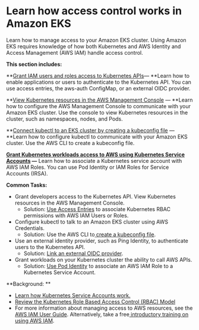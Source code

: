 # Learn how access control works in Amazon EKS<a name="cluster-auth"></a>

Learn how to manage access to your Amazon EKS cluster\. Using Amazon EKS requires knowledge of how both Kubernetes and AWS Identity and Access Management \(AWS IAM\) handle access control\. 

**This section includes:**

**[Grant IAM users and roles access to Kubernetes APIs](grant-k8s-access.md)— **Learn how to enable applications or users to authenticate to the Kubernetes API\. You can use access entries, the aws\-auth ConfigMap, or an external OIDC provider\. 

**[View Kubernetes resources in the AWS Management Console](view-kubernetes-resources.md) — **Learn how to configure the AWS Management Console to communicate with your Amazon EKS cluster\. Use the console to view Kubernetes resources in the cluster, such as namespaces, nodes, and Pods\.

**[Connect kubectl to an EKS cluster by creating a kubeconfig file](create-kubeconfig.md) — **Learn how to configure kubectl to communicate with your Amazon EKS cluster\. Use the AWS CLI to create a kubeconfig file\. 

**[Grant Kubernetes workloads access to AWS using Kubernetes Service Accounts](service-accounts.md) —** Learn how to associate a Kubernetes service account with AWS IAM Roles\. You can use Pod Identity or IAM Roles for Service Accounts \(IRSA\)\. 

**Common Tasks:**
+ Grant developers access to the Kubernetes API\. View Kubernetes resources in the AWS Management Console\. 
  + Solution: [Use Access Entries](access-entries.md) to associate Kubernetes RBAC permissions with AWS IAM Users or Roles\.
+ Configure kubectl to talk to an Amazon EKS cluster using AWS Credentials\. 
  + Solution: Use the AWS CLI to[ create a kubeconfig file](create-kubeconfig.md)\. 
+ Use an external identity provider, such as Ping Identity, to authenticate users to the Kubernetes API\.
  + Solution: [Link an external OIDC provider](authenticate-oidc-identity-provider.md)\.
+ Grant workloads on your Kubernetes cluster the ability to call AWS APIs\. 
  + Solution: [Use Pod Identity](pod-identities.md) to associate an AWS IAM Role to a Kubernetes Service Account\. 

**Background: **
+ [Learn how Kubernetes Service Accounts work\. ](https://kubernetes.io/docs/concepts/security/service-accounts/)
+ [Review the Kubernetes Role Based Access Control \(RBAC\) Model](https://kubernetes.io/docs/reference/access-authn-authz/rbac/) 
+ For more information about managing access to AWS resources, see the [AWS IAM User Guide](https://docs.aws.amazon.com/IAM/latest/UserGuide/intro-structure.html)\. Alternatively, take a free[ introductory training on using AWS IAM](https://explore.skillbuilder.aws/learn/course/external/view/elearning/120/introduction-to-aws-identity-and-access-management-iam)\. 

